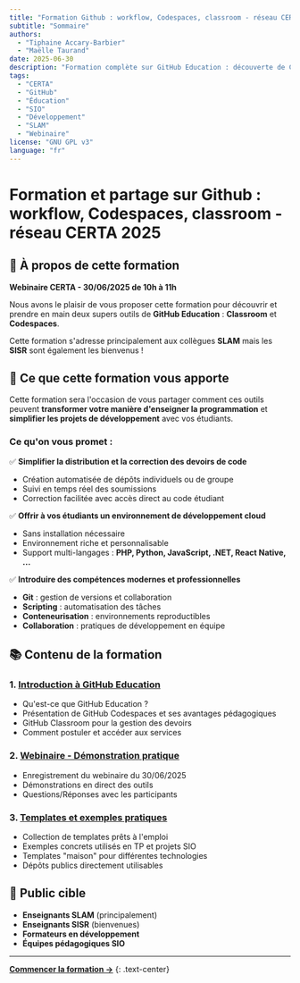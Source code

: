 ```yaml
---
title: "Formation Github : workflow, Codespaces, classroom - réseau CERTA 2025"
subtitle: "Sommaire"
authors: 
  - "Tiphaine Accary-Barbier"
  - "Maëlle Taurand"
date: 2025-06-30
description: "Formation complète sur GitHub Education : découverte de Classroom et Codespaces pour transformer l'enseignement de la programmation"
tags: 
  - "CERTA"
  - "GitHub"
  - "Éducation"
  - "SIO"
  - "Développement"
  - "SLAM"
  - "Webinaire"
license: "GNU GPL v3"
language: "fr"
---
```


# Formation et partage sur Github : workflow, Codespaces, classroom - réseau CERTA 2025

## 🎯 À propos de cette formation

**Webinaire CERTA - 30/06/2025 de 10h à 11h**

Nous avons le plaisir de vous proposer cette formation pour découvrir et prendre en main deux supers outils de **GitHub Education** : **Classroom** et **Codespaces**. 

Cette formation s'adresse principalement aux collègues **SLAM** mais les **SISR** sont également les bienvenus ! 

## 🚀 Ce que cette formation vous apporte

Cette formation sera l'occasion de vous partager comment ces outils peuvent **transformer votre manière d'enseigner la programmation** et **simplifier les projets de développement** avec vos étudiants.

### Ce qu'on vous promet :

✅ **Simplifier la distribution et la correction des devoirs de code**
- Création automatisée de dépôts individuels ou de groupe
- Suivi en temps réel des soumissions
- Correction facilitée avec accès direct au code étudiant

✅ **Offrir à vos étudiants un environnement de développement cloud**
- Sans installation nécessaire
- Environnement riche et personnalisable
- Support multi-langages : **PHP, Python, JavaScript, .NET, React Native, ...**

✅ **Introduire des compétences modernes et professionnelles**
- **Git** : gestion de versions et collaboration
- **Scripting** : automatisation des tâches
- **Conteneurisation** : environnements reproductibles
- **Collaboration** : pratiques de développement en équipe

## 📚 Contenu de la formation

### 1. [Introduction à GitHub Education](intro.md)
- Qu'est-ce que GitHub Education ?
- Présentation de GitHub Codespaces et ses avantages pédagogiques
- GitHub Classroom pour la gestion des devoirs
- Comment postuler et accéder aux services

### 2. [Webinaire - Démonstration pratique](webinaire.md)
- Enregistrement du webinaire du 30/06/2025
- Démonstrations en direct des outils
- Questions/Réponses avec les participants

### 3. [Templates et exemples pratiques](github_codespace_templates.md)
- Collection de templates prêts à l'emploi
- Exemples concrets utilisés en TP et projets SIO
- Templates "maison" pour différentes technologies
- Dépôts publics directement utilisables

## 🎯 Public cible

- **Enseignants SLAM** (principalement)
- **Enseignants SISR** (bienvenues)
- **Formateurs en développement**
- **Équipes pédagogiques SIO**

---

**[Commencer la formation →](intro.md)**
{: .text-center}

